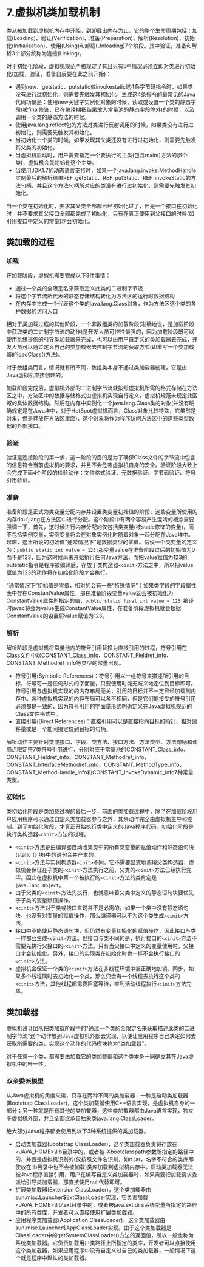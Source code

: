 # 7.虚拟机类加载机制

类从被加载到虚拟机内存中开始，到卸载出内存为止，它的整个生命周期包括：加载(Loading)、验证(Verification)、准备(Preparation)、解析(Resolution)、初始化(Initialization)、使用(Using)和卸载(Unloading)7个阶段。其中验证，准备和解析3个部分统称为连接(Linking)。

对于初始化阶段，虚拟机规范严格规定了有且只有5中情况必须立即对类进行初始化(加载，验证，准备自反要在此之前开始)：

+ 遇到new、getstatic、putstatic或invokestatic这4条字节码指令时，如果类没有进行过初始化，则需要先触发其初始化。生成这4条指令的最常见的Java代码场景是：使用new关键字实例化对象的时候、读取或设置一个类的静态字段(被final修饰、已在编译期把结果放入常量池的静态字段除外)的时候，以及调用一个类的静态方法的时候。
+ 使用java.lang.reflect包的方法对类进行反射调用的时候，如果类没有进行过初始化，则需要先触发其初始化。
+ 当初始化一个类的时候，如果发现其父类还没有进行过初始化，则需要先触发其父类的初始化。
+ 当虚拟机启动时，用户需要指定一个要执行的主类(包含main()方法的那个类)，虚拟机会先初始化这个主类。
+ 当使用JDK1.7的动态语言支持时，如果一个java.lang.invoke.MethodHandle实例最后的解析结果REF_getStatic、REF_putStatic、REF_invokeStatic的方法句柄，并且这个方法句柄所对应的类没有进行过初始化，则需要先触发其初始化。

当一个类在初始化时，要求其父类全部都已经初始化过了，但是一个接口在初始化时，并不要求其父接口全部都完成了初始化，只有在真正使用到父接口的时候(如引用接口中定义的常量)才会初始化。 

## 类加载的过程

### 加载

在加载阶段，虚拟机需要完成以下3件事情：

+ 通过一个类的全限定名来获取定义此类的二进制字节流
+ 将这个字节流所代表的静态存储结构转化为方法区的运行时数据结构
+ 在内存中生成一个代表这个类的java.lang.Class对象，作为方法区这个类的各种数据的访问入口

相对于类加载过程的其他阶段，一个非数组类的加载阶段(准确地说，是加载阶段中获取类的二进制字节流的动作)是开发人员可控性最强的，因为加载阶段既可以使用系统提供的引导类加载器来完成，也可以由用户自定义的类加载器去完成，开发人员可以通过定义自己的类加载器去控制字节流的获取方式(即重写一个类加载器的loadClass()方法)。

对于数组类而言，情况就有所不同，数组类本身不通过类加载器创建，它是由Java虚拟机直接创建的。

加载阶段完成后，虚拟机外部的二进制字节流就按照虚拟机所需的格式存储在方法区之中，方法区中的数据存储格式由虚拟机实现自行定义，虚拟机规范未规定此区域的具体数据结构。然后在内存中实例化一个java.lang.Class类的对象(并没有明确规定是在Java堆中，对于HotSpot虚拟机而言，Class对象比较特殊，它虽然是对象，但是存放在方法区里面)，这个对象将作为程序访问方法区中的这些类型数据的外部接口。

### 验证

验证是连接阶段的第一步，这一阶段的目的是为了确保Class文件的字节流中包含的信息符合当前虚拟机的要求，并且不会危害虚拟机自身的安全。验证阶段大致上会完成下面4个阶段的检验动作：文件格式验证、元数据验证、字节码验证、符号引用验证。

### 准备

准备阶段是正式为类变量分配内存并设置类变量初始值的阶段，这些变量所使用的内存dou'jiang在方法区中进行分配。这个阶段中有两个容易产生混淆的概念需要强调一下，首先，这时候进行内存分配的仅包括类变量(被static修饰的变量)，而不包括实例变量，实例变量将会在对象实例化时随着对象一起分配在Java堆中。起床，这里所说的初始值"通常情况下"是数据类型的零值。假设一个类变量的定义为：``public static int value = 123;``那变量value在准备阶段过后的初始值为0而不是123，因为这时候尚未开始执行任何Java方法，而把value赋值为123的putstatic指令是程序被编译后，存放于类构造器``<cinit>``方法之中，所以把value赋值为123的动作将在初始化阶段才会执行。

“通常情况下”初始值是零值，相对的会有一些“特殊情况”：如果类字段的字段属性表中存在ConstantValue属性，那在准备阶段变量value就会被初始化为ConstantValue属性所指定的值，``public static final int value = 123;``编译时javac将会为value生成ConstantValue属性，在准备阶段虚拟机就会根据ConstantValue的设置将value赋值为123。

### 解析

解析阶段是虚拟机将常量池内的符号引用替换为直接引用的过程，符号引用在Class文件中以CONSTANT_Class_info、CONSTANT_Fieldref_info、CONSTANT_Methodref_info等类型的常量出现。

+ 符号引用(Symbolic References)：符号引用以一组符号来描述所引用的目标，符号可一是任何形式的字面量，只要使用时能无歧义地定位到目标即可。符号引用与虚拟机实现的的内存布局无关，引用的目标并不一定已经加载到内存中。各种虚拟机实现的内存布局可以各不相同，但是它们能接受的符号引用必须都是一致的，因为符号引用的字面量形式明确定义在Java虚拟机规范的Class文件格式中。
+ 直接引用(Direct References)：直接引用可以是直接指向目标的指针、相对偏移量或是一个能间接定位到目标的句柄。

解析动作主要针对类或接口、字段、类方法、接口方法、方法类型、方法句柄和调用点限定符7类符号引用进行，分别对应于常量池的CONSTANT_Class_info、CONSTANT_Fieldref_info、CONSTANT_Methodref_info、CONSTANT_InterfaceMethodref_info、CONSTANT_MethodType_info、CONSTANT_MethodHandle_info和CONSTANT_InvokeDynamic_info7种常量类型。

### 初始化

类初始化阶段是类加载过程的最后一步，前面的类加载过程中，除了在加载阶段用户应用程序可以通过自定义类加载器参与之外，其余动作完全由虚拟机主导和控制。到了初始化阶段，才真正开始执行类中定义的Java程序代码。初始化阶段是执行类构造器``<cinit>``方法的过程。

+ ``<cinit>``方法是由编译器自动收集类中的所有类变量的赋值动作和静态语句块(static {} 块)中的语句合并产生的。
+ ``<cinit>``方法与实例构造器``<init>``不同，它不需要显式地调用父类构造器，虚拟机会保证在子类的``<cinit>``方法执行之前，父类的``<cinit>``方法已经执行完毕。因此在虚拟机中第一个被执行的``<cinit>``方法的类肯定是``java.lang.Object``。
+ 由于父类的``<cinit>``方法先执行，也就意味着父类中定义的静态语句块要优先于子类的变量赋值操作。
+ ``<cinit>``方法对于类或接口来说并不是必需的，如果一个类中没有静态语句块，也没有对变量的赋值操作，那么编译器可以不为这个类生成``<cinit>``方法。
+ 接口中不能使用静态语句块，但仍然有变量初始化的赋值操作，因此接口与类一样都会生成``<cinit>``方法。但接口与类不同的是，执行接口的``<cinit>``方法不需要先执行父接口的``<cinit>``方法。只有当父接口中定义的变量使用时，父接口才会初始化。另外，接口的实现类在初始化时也一样不会执行接口的``<cinit>``方法。
+ 虚拟机会保证一个类的``<cinit>``方法在多线程环境中被正确地加锁、同步，如果多个线程同时去初始化一个类，那么只会有一个线程去执行这个类的``<cinit>``方法，其他线程都需要阻塞等待，直到活动线程执行``<cinit>``方法完毕。

## 类加载器

虚拟机设计团队把类加载阶段中的"通过一个类的全限定名来获取描述此类的二进制字节流"这个动作放到Java虚拟机外部去实现，以便让应用程序自己决定如何去获取所需要的类。实现这个动作的代码模块称为"类加载器"。

对于任意一个类，都需要由加载它的类加载器和这个类本身一同确立其在Java虚拟机中的唯一性。

### 双亲委派模型

从Java虚拟机的角度来讲，只存在两种不同的类加载器：一种是启动类加载器(Bootstrap ClassLoader)，这个类加载器使用C++语言实现，是虚拟机自身的一部分；另一种就是所有其他的类加载器，这些类加载器都由Java语言实现，独立于虚拟机外部，并且全都继承自抽象类java.lang.ClassLoader。

绝大部分Java程序都会使用到以下3种系统提供的类加载器。

+ 启动类加载器(Bootstrap ClassLoader)，这个类加载器负责将存放在<JAVA_HOME>\lib目录中的，或者被-Xbootclasspath参数所指定的路径中的，并且是虚拟机识别的(仅按照文件名识别，如rt.jar，名字不符合的类库即使放在lib目录中也不会被加载)类库加载到虚拟机内存中。启动类加载器无法被Java程序直接引用，用户在编写自定义类加载器时，如果需要把加载请求委派给引导类加载器，那直接使用null代替即可。
+ 扩展类加载器(Extension ClassLoader)，这个类加载器由sun.misc.Launcher$ExtClassLoader实现，它负责加载<JAVA_HOME>\lib\ext目录中的，或者被java.ext.dirs系统变量所指定的路径中的所有类库，开发者可以直接使用扩展类加载器。
+ 应用程序类加载器(Application ClassLoader)，这个类加载器由sun.misc.Launcher$AppClassLoader实现。由于这个类加载器是ClassLoader中的getSystemClassLoader()方法的返回值，所以一般也称为系统类加载器。它负责加载用户类路径上所指定的类库，开发者可以直接使用这个类加载器，如果应用程序中没有自定义过自己的类加载器，一般情况下这个就是程序中默认的类加载器。